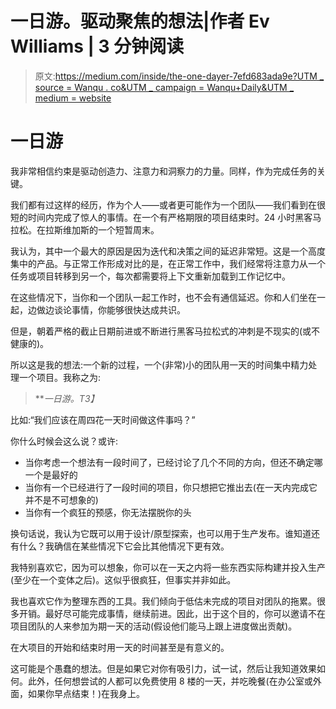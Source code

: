 # 一日游。驱动聚焦的想法|作者 Ev Williams | 3 分钟阅读

> 原文:[https://medium.com/inside/the-one-dayer-7efd683ada9e?UTM _ source = Wanqu . co&UTM _ campaign = Wanqu+Daily&UTM _ medium = website](https://medium.com/inside/the-one-dayer-7efd683ada9e?utm_source=wanqu.co&utm_campaign=Wanqu+Daily&utm_medium=website)

# 一日游

我非常相信约束是驱动创造力、注意力和洞察力的力量。同样，作为完成任务的关键。

我们都有过这样的经历，作为个人——或者更可能作为一个团队——我们看到在很短的时间内完成了惊人的事情。在一个有严格期限的项目结束时。24 小时黑客马拉松。在拉斯维加斯的一个短暂周末。

我认为，其中一个最大的原因是因为迭代和决策之间的延迟非常短。这是一个高度集中的产品。与正常工作形成对比的是，在正常工作中，我们经常将注意力从一个任务或项目转移到另一个，每次都需要将上下文重新加载到工作记忆中。

在这些情况下，当你和一个团队一起工作时，也不会有通信延迟。你和人们坐在一起，边做边谈论事情，你能够很快达成共识。

但是，朝着严格的截止日期前进或不断进行黑客马拉松式的冲刺是不现实的(或不健康的)。

所以这是我的想法:一个新的过程，一个(非常)小的团队用一天的时间集中精力处理一个项目。我称之为:

> ***一日游。*T3】**

比如:“我们应该在周四花一天时间做这件事吗？”

你什么时候会这么说？或许:

*   当你考虑一个想法有一段时间了，已经讨论了几个不同的方向，但还不确定哪一个是最好的
*   当你有一个已经进行了一段时间的项目，你只想把它推出去(在一天内完成它并不是不可想象的)
*   当你有一个疯狂的预感，你无法摆脱你的头

换句话说，我认为它既可以用于设计/原型探索，也可以用于生产发布。谁知道还有什么？我确信在某些情况下它会比其他情况下更有效。

我特别喜欢它，因为可以想象，你可以在一天之内将一些东西实际构建并投入生产(至少在一个变体之后)。这似乎很疯狂，但事实并非如此。

我也喜欢它作为整理东西的工具。我们倾向于低估未完成的项目对团队的拖累。很多开销。最好尽可能完成事情，继续前进。因此，出于这个目的，你可以邀请不在项目团队的人来参加为期一天的活动(假设他们能马上跟上进度做出贡献)。

在大项目的开始和结束时用一天的时间甚至是有意义的。

这可能是个愚蠢的想法。但是如果它对你有吸引力，试一试，然后让我知道效果如何。此外，任何想尝试的人都可以免费使用 8 楼的一天，并吃晚餐(在办公室或外面，如果你早点结束！)在我身上。